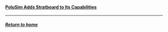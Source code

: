 
#### [PoluSim Adds Stratboard to Its Capabilities](tellusant-stratboard-press-release.md)

---
##### [Return to home](../index.md)
